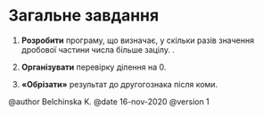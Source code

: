 # Загальне завдання

1. **Розробити** програму, що визначає, у скільки разів значення дробової частини числа більше зацілу.  .

2. **Організувати** перевірку ділення на 0.

3. **«Обрізати»** результат до другогознака після коми.

@author Belchinska K.
@date 16-nov-2020
@version 1
